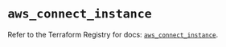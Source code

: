 # `aws_connect_instance`

Refer to the Terraform Registry for docs: [`aws_connect_instance`](https://registry.terraform.io/providers/hashicorp/aws/4.54.0/docs/resources/connect_instance).
